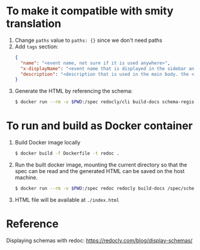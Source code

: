 # To make it compatible with smity translation

1. Change `paths` value to `paths: {}` since we don't need paths
1. Add `tags` section:
   ```json
   {
     "name": "<event name, not sure if it is used anywhere>",
     "x-displayName": "<event name that is displayed in the sidebar and each section header>",
     "description": "<description that is used in the main body. the <SchemaDefinition> reference needs to be included and reference your components>"
   }
   ```
1. Generate the HTML by referencing the schema:
   ```bash
   $ docker run --rm -v $PWD:/spec redocly/cli build-docs schema-registry-tlmt-viewport.json -o index.html
   ```

# To run and build as Docker container

1. Build Docker image locally
   ```bash
   $ docker build -f Dockerfile -t redoc .
   ```
1. Run the built docker image, mounting the current directory so that the spec can be read and the generated HTML can be saved on the host machine.
   ```bash
   $ docker run --rm -v $PWD:/spec redoc redocly build-docs /spec/schema-registry-tlmt-viewport.json -o /spec/index.html
   ```
1. HTML file will be available at `./index.html`

# Reference

Displaying schemas with redoc: https://redocly.com/blog/display-schemas/
